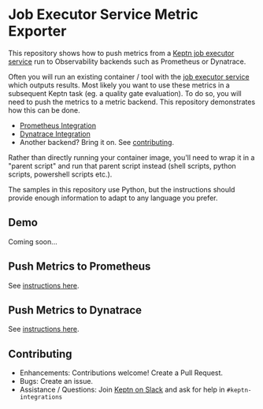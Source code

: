 # Job Executor Service Metric Exporter
This repository shows how to push metrics from a [Keptn job executor service](https://github.com/keptn-contrib/job-executor-service) run to Observability backends such as Prometheus or Dynatrace.

Often you will run an existing container / tool with the [job executor service](https://github.com/keptn-contrib/job-executor-service) which outputs results. Most likely you want to use these metrics in a subsequent Keptn task (eg. a quality gate evaluation). To do so, you will need to push the metrics to a metric backend. This repository demonstrates how this can be done.

- [Prometheus Integration](prometheus.md)
- [Dynatrace Integration](TODO)
- Another backend? Bring it on. See [contributing](#contributing).

Rather than directly running your container image, you'll need to wrap it in a "parent script" and run that parent script instead (shell scripts, python scripts, powershell scripts etc.).

The samples in this repository use Python, but the instructions should provide enough information to adapt to any language you prefer.

## Demo
Coming soon...

## Push Metrics to Prometheus
See [instructions here](prometheus.md).

## Push Metrics to Dynatrace
See [instructions here](dynatrace.md).

## Contributing

- Enhancements: Contributions welcome! Create a Pull Request. 
- Bugs: Create an issue.
- Assistance / Questions: Join [Keptn on Slack](https://slack.keptn.sh) and ask for help in `#keptn-integrations`
